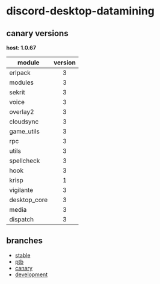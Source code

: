 # discord-desktop-datamining

## canary versions

**host: 1.0.67**

| module | version |
| ------ | :-----: |
| erlpack | 3 |
| modules | 3 |
| sekrit | 3 |
| voice | 3 |
| overlay2 | 3 |
| cloudsync | 3 |
| game_utils | 3 |
| rpc | 3 |
| utils | 3 |
| spellcheck | 3 |
| hook | 3 |
| krisp | 1 |
| vigilante | 3 |
| desktop_core | 3 |
| media | 3 |
| dispatch | 3 |

## branches

- [stable](https://github.com/OpenAsar/discord-desktop-datamining/tree/stable)
- [ptb](https://github.com/OpenAsar/discord-desktop-datamining/tree/ptb)
- [canary](https://github.com/OpenAsar/discord-desktop-datamining/tree/canary)
- [development](https://github.com/OpenAsar/discord-desktop-datamining/tree/development)